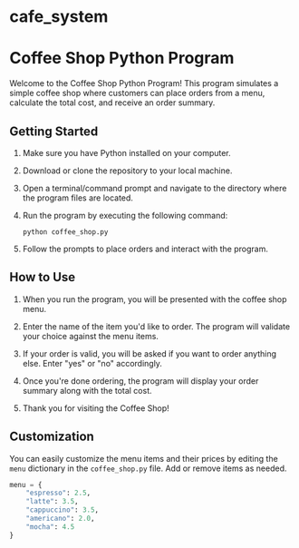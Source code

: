 # cafe_system
# Coffee Shop Python Program

Welcome to the Coffee Shop Python Program! This program simulates a simple coffee shop where customers can place orders from a menu, calculate the total cost, and receive an order summary.

## Getting Started

1. Make sure you have Python installed on your computer.

2. Download or clone the repository to your local machine.

3. Open a terminal/command prompt and navigate to the directory where the program files are located.

4. Run the program by executing the following command:

    ```
    python coffee_shop.py
    ```

5. Follow the prompts to place orders and interact with the program.

## How to Use

1. When you run the program, you will be presented with the coffee shop menu.

2. Enter the name of the item you'd like to order. The program will validate your choice against the menu items.

3. If your order is valid, you will be asked if you want to order anything else. Enter "yes" or "no" accordingly.

4. Once you're done ordering, the program will display your order summary along with the total cost.

5. Thank you for visiting the Coffee Shop!

## Customization

You can easily customize the menu items and their prices by editing the `menu` dictionary in the `coffee_shop.py` file. Add or remove items as needed.

```python
menu = {
    "espresso": 2.5,
    "latte": 3.5,
    "cappuccino": 3.5,
    "americano": 2.0,
    "mocha": 4.5
}
